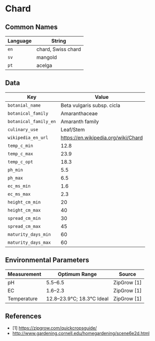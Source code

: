 # Chard

## Common Names

Language|String
-|-
`en`|chard, Swiss chard
`sv`|mangold
`pt`|acelga


## Data

Key|Value
-|-
`botanial_name`|Beta vulgaris subsp. cicla
`botanical_family`|Amaranthaceae
`botanical_family_en`|Amaranth family
`culinary_use`|Leaf/Stem
`wikipedia_en_url`|https://en.wikipedia.org/wiki/Chard
`temp_c_min`|12.8
`temp_c_max`|23.9
`temp_c_opt`|18.3
`ph_min`|5.5
`ph_max`|6.5
`ec_ms_min`|1.6
`ec_ms_max`|2.3
`height_cm_min`|20
`height_cm_max`|40
`spread_cm_min`|30
`spread_cm_max`|45
`maturity_days_min`|60
`maturity_days_max`|60


## Environmental Parameters

Measurement | Optimum Range | Source
--- | --- | ---
pH | 5.5–6.5 | ZipGrow [1]
EC | 1.6–2.3 | ZipGrow [1]
Temperature | 12.8–23.9°C; 18.3°C Ideal | ZipGrow [1]


## References

* [1] https://zipgrow.com/quickcropsguide/
* http://www.gardening.cornell.edu/homegardening/scene6e2d.html
